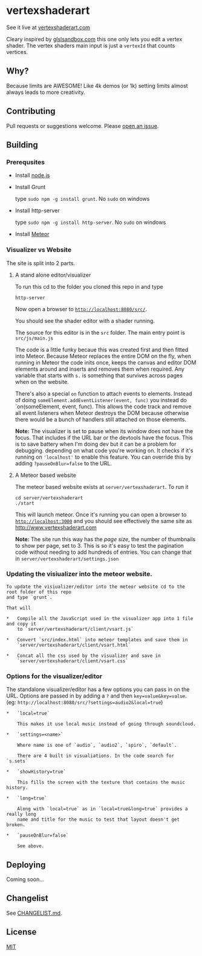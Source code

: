 ﻿# vertexshaderart

See it live at [vertexshaderart.com](http://vertexshaderart.com)

Cleary inspired by [glslsandbox.com](http://glslsandbox.com) this one
only lets you edit a vertex shader. The vertex shaders main input is
just a `vertexId` that counts vertices.

## Why?

Because limits are AWESOME! Like 4k demos (or 1k) setting limits
almost always leads to more creativity.

## Contributing

Pull requests or suggestions welcome. Please [open an issue](http://github.com/greggman.com/vertexshaderart/issues).

## Building

### Prerequsites

*   Install [node.js](http://nodejs.org)

*   Install Grunt

    type `sudo npm -g install grunt`.  No `sudo` on windows

*   Install http-server

    type `sudo npm -g install http-server`. No `sudo` on windows

*   Install [Meteor](http://meteor.com)

### Visualizer vs Website

The site is split into 2 parts.

1.  A stand alone editor/visualizer

    To run this cd to the folder you cloned this repo in and type

        http-server

    Now open a browser to [`http://localhost:8080/src/`](http://localhost:8080/src/).

    You should see the shader editor with a shader running.

    The source for this editor is in the `src` folder. The main entry point is
    `src/js/main.js`

    The code is a little funky becaue this was created first and then fitted into
    Meteor. Because Meteor replaces the entire DOM on the fly, when running in Meteor
    the code inits once, keeps the canvas and editor DOM elements around and inserts
    and removes them when required. Any variable that starts with `s.` is something
    that survives across pages when on the website.

    There's also a special `on` function to attach events to elements. Instead of
    doing `someElement.addEventListener(event, func)` you instead do
    `on(someElement, event, func). This allows the code track and remove all event listeners
    when Meteor destroys the DOM because otherwise there would be a bunch of handlers
    still attached on those elements.

    **Note:** The visualizer is set to pause when its window does not have the focus.
    That includes if the URL bar or the devtools have the focus.
    This is to save battery when I'm doing dev but it can be a problem for debugging.
    depending on what code you're working on. It checks if it's running on
    `'localhost'` to enable this feature. You can override this by adding
    `?pauseOnBlur=false` to the URL.

2.  A Meteor based website

    The meteor based website exists at `server/vertexshaderart`. To run it

        cd server/vertexshaderart
        ./start

    This will launch meteor. Once it's running you can open a browser to
    [`http://localhost:3000`](http://localhost:3000) and you should see effectively
    the same site as http://www.vertexshaderart.com

    **Note:** The site run this way has the *page size*, the number of thumbnails to show per page,
    set to 3. This is so it's easy to test the pagination code without needing
    to add hundreds of entries. You can change that in `server/vertexshaderart/settings.json`

### Updating the visiualizer into the meteor website.

    To update the visiualizer/editor into the meteor website cd to the root folder of this repo
    and type `grunt`.

    That will

    *   Compile all the JavaScript used in the visualizer app into 1 file and copy it
        to `server/vertexshaderart/client/vsart.js`

    *   Convert `src/index.html` into meteor templates and save them in
        `server/vertexshaderart/client/vsart.html`

    *   Concat all the css used by the visualizer and save in
        `server/vertexshaderart/client/vsart.css`

### Options for the visualizer/editor

The standalone visualizer/editor has a few options you can pass in on the URL. Options
are passed in by adding a `?` and then `key=value&key=value`.
(eg: `http://localhost:8080/src/?settings=audio2&local=true`)

    *   `local=true`

        This makes it use local music instead of going through soundcloud.

    *   `settings=<name>`

        Where name is one of `audio`, `audio2`, `spiro`, `default`.

        There are 4 built in visualiations. In the code search for `s.sets`

    *   `showHistory=true`

        This fills the screen with the texture that contains the music history.

    *   `long=true`

        Along with `local=true` as in `local=true&long=true` provides a really long
        name and title for the music to test that layout doesn't get broken.

    *   `pauseOnBlur=false`

        See above.

## Deploying

Coming soon...

## Changelist

See [CHANGELIST.md](CHANGELIST.md).

## License

[MIT](LICENSE.md)


